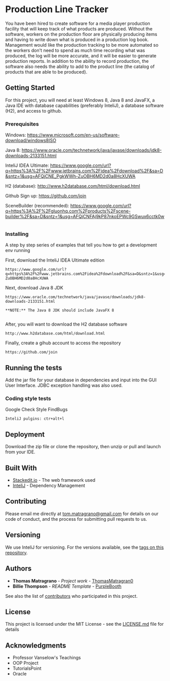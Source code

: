 ﻿# Production Line Tracker

You have been hired to create software for a media player production facility that will keep track of what products are produced.  Without the software, workers on the production floor are physically producing items and having to write down what is produced in a production log book. Management would like the production tracking to be more automated so the workers don't need to spend as much time recording what was produced, the log will be more accurate, and it will be easier to generate production reports. In addition to the ability to record production, the software also needs the ability to add to the product line (the catalog of products that are able to be produced).

## Getting Started

For this project, you will need at least Windows 8, Java 8 and JavaFX, a Java IDE with database capabilities (preferably InteliJ), a database software (H2), and access to github.

### Prerequisites

Windows:
https://www.microsoft.com/en-us/software-download/windows8ISO

Java 8:
https://www.oracle.com/technetwork/java/javase/downloads/jdk8-downloads-2133151.html

InteliJ IDEA Ultimate:
https://www.google.com/url?q=https%3A%2F%2Fwww.jetbrains.com%2Fidea%2Fdownload%2F&sa=D&sntz=1&usg=AFQjCNE_PgkWWh-ZuOBH6MD2d0a8HcXUWA

H2 (database):
http://www.h2database.com/html/download.html

Github Sign up: 
https://github.com/join

SceneBuilder (recommended):
https://www.google.com/url?q=https%3A%2F%2Fgluonhq.com%2Fproducts%2Fscene-builder%2F&sa=D&sntz=1&usg=AFQjCNFAj9kP87nkoEPWc9GSwux6cctk0w
```

```

### Installing

A step by step series of examples that tell you how to get a development env running

First, download the InteliJ IDEA Ultimate edition

```
https://www.google.com/url?q=https%3A%2F%2Fwww.jetbrains.com%2Fidea%2Fdownload%2F&sa=D&sntz=1&usg=AFQjCNE_PgkWWh-ZuOBH6MD2d0a8HcXUWA
```

Next, download Java 8 JDK

```
https://www.oracle.com/technetwork/java/javase/downloads/jdk8-downloads-2133151.html

**NOTE:** The Java 8 JDK should include JavaFX 8


```
After, you will want to download the H2 database software
```
http://www.h2database.com/html/download.html
```
Finally, create a gihub account to access the repository
```
https://github.com/join
```


## Running the tests

Add the jar file for your database in dependencies and input into the GUI User Interface. JDBC exception handling was also used.




### Coding style tests

Google Check Style
FindBugs

```
InteliJ pulgins: ctr+alt+l
```

## Deployment

Download the zip file or clone the repository, then unzip or pull and launch from your IDE.

## Built With

* [Stackedit.io](http://www.dropwizard.io/1.0.2/docs/) - The web framework used
* [InteliJ](https://maven.apache.org/) - Dependency Management


## Contributing

Please email me directly at tom.matragrano@gmail.com for details on our code of conduct, and the process for submitting pull requests to us.

## Versioning

We use InteliJ for versioning. For the versions available, see the [tags on this repository](https://github.com/ThomasMatragran0/ProductionLineTrackerBeta/tags). 

## Authors
* **Thomas Matragrano** - *Project work* - [ThomasMatragran0](https://github.com/ThomasMatragran0)
* **Billie Thompson** - *README Template* - [PurpleBooth](https://github.com/PurpleBooth)

See also the list of [contributors](https://github.com/ProductionLineTrackerBeta/contributors) who participated in this project.

## License

This project is licensed under the MIT License - see the [LICENSE.md](LICENSE.md) file for details

## Acknowledgments

* Professor Vanselow's Teachings
* OOP Project
* TutorialsPoint
* Oracle


